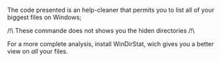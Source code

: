 The code presented is an help-cleaner that permits you to list all of your biggest files on Windows;

/!\ These commande does not shows you the hiden directories /!\

For a more complete analysis, install WinDirStat, wich gives you a better view on *all* your files.
